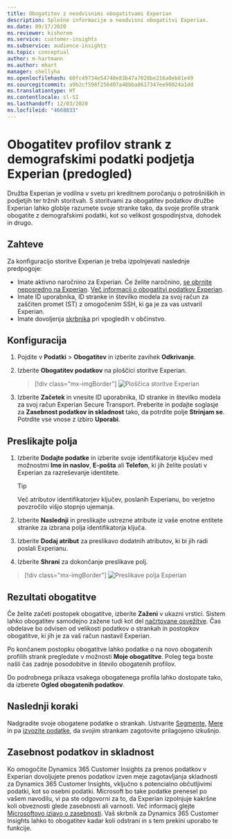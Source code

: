 ```yaml
---
title: Obogatitev z neodvisnimi obogatitvami Experian
description: Splošne informacije o neodvisni obogatitvi Experian.
ms.date: 09/17/2020
ms.reviewer: kishorem
ms.service: customer-insights
ms.subservice: audience-insights
ms.topic: conceptual
author: m-hartmann
ms.author: mhart
manager: shellyha
ms.openlocfilehash: 60fc49734e54740e83b47a7028be216a0eb81e49
ms.sourcegitcommit: a9b2cf598f256d07a48bba8617347ee90024a1dd
ms.translationtype: HT
ms.contentlocale: sl-SI
ms.lasthandoff: 12/03/2020
ms.locfileid: "4668833"
---
```

# <a name="enrich-customer-profiles-with-demographics-from-experian-preview"></a>Obogatitev profilov strank z demografskimi podatki podjetja Experian (predogled)

Družba Experian je vodilna v svetu pri kreditnem poročanju o potrošniških in podjetjih ter tržnih storitvah. S storitvami za obogatitev podatkov družbe Experian lahko globlje razumete svoje stranke tako, da svoje profile strank obogatite z demografskimi podatki, kot so velikost gospodinjstva, dohodek in drugo.

## <a name="prerequisites"></a>Zahteve

Za konfiguracijo storitve Experian je treba izpolnjevati naslednje predpogoje:

- Imate aktivno naročnino za Experian. Če želite naročnino, [se obrnite neposredno na Experian](https://www.experian.com/marketing-services/contact). [Več informacij o obogatitvi podatkov Experian](https://www.experian.com/marketing-services/microsoft?cmpid=ems_web_mci_cdppage).
- Imate ID uporabnika, ID stranke in številko modela za svoj račun za zaščiten promet (ST) z omogočenim SSH, ki ga je za vas ustvaril Experian.
- Imate dovoljenja [skrbnika](permissions.md#administrator) pri vpogledih v občinstvo.

## <a name="configuration"></a>Konfiguracija

1. Pojdite v **Podatki** > **Obogatitev** in izberite zavihek **Odkrivanje**.

1. Izberite **Obogatitev podatkov** na ploščici storitve Experian.

   > [!div class="mx-imgBorder"]
   > ![Ploščica storitve Experian](media/experian-tile.png "Ploščica storitve Experian")

1. Izberite **Začetek** in vnesite ID uporabnika, ID stranke in številko modela za svoj račun Experian Secure Transport. Preberite in podajte soglasje za **Zasebnost podatkov in skladnost** tako, da potrdite polje **Strinjam se**. Potrdite vse vnose z izbiro **Uporabi**.

## <a name="map-your-fields"></a>Preslikajte polja

1. Izberite **Dodajte podatke** in izberite svoje identifikatorje ključev med možnostmi **Ime in naslov**, **E-pošta** ali **Telefon**, ki jih želite poslati v Experian za razreševanje identitete.

   > [!TIP]
   > Več atributov identifikatorjev ključev, poslanih Experianu, bo verjetno povzročilo višjo stopnjo ujemanja.

1. Izberite **Naslednji** in preslikajte ustrezne atribute iz vaše enotne entitete stranke za izbrana polja identifikatorja ključa.

1. Izberite **Dodaj atribut** za preslikavo dodatnih atributov, ki bi jih radi poslali Experianu.

1.  Izberite **Shrani** za dokončanje preslikave polj.

   > [!div class="mx-imgBorder"]
   > ![Preslikave polja Experian](media/experian-field-mapping.png "Preslikave polja Experian")

## <a name="enrichment-results"></a>Rezultati obogatitve

Če želite začeti postopek obogatitve, izberite **Zaženi** v ukazni vrstici. Sistem lahko obogatitev samodejno zažene tudi kot del [načrtovane osvežitve](system.md#schedule-tab). Čas obdelave bo odvisen od velikosti podatkov o strankah in postopkov obogatitve, ki jih je za vaš račun nastavil Experian.

Po končanem postopku obogatitve lahko podatke o na novo obogatenih profilih strank pregledate v možnosti **Moje obogatitve**. Poleg tega boste našli čas zadnje posodobitve in število obogatenih profilov.

Do podrobnega prikaza vsakega obogatenega profila lahko dostopate tako, da izberete **Ogled obogatenih podatkov**.

## <a name="next-steps"></a>Naslednji koraki

Nadgradite svoje obogatene podatke o strankah. Ustvarite [Segmente](segments.md), [Mere](measures.md) in pa [izvozite podatke](export-destinations.md), da svojim strankam zagotovite prilagojeno izkušnjo.

## <a name="data-privacy-and-compliance"></a>Zasebnost podatkov in skladnost

Ko omogočite Dynamics 365 Customer Insights za prenos podatkov v Experian dovoljujete prenos podatkov izven meje zagotavljanja skladnosti za Dynamics 365 Customer Insights, vključno s potencialno občutljivimi podatki, kot so osebni podatki. Microsoft bo take podatke prenesel po vašem navodilu, vi pa ste odgovorni za to, da Experian izpolnjuje kakršne koli obveznosti glede zasebnosti ali varnosti. Več informacij glejte [Microsoftovo izjavo o zasebnosti](https://go.microsoft.com/fwlink/?linkid=396732).
Vaš skrbnik za Dynamics 365 Customer Insights lahko to obogatitev kadar koli odstrani in s tem prekini uporabo te funkcije.
